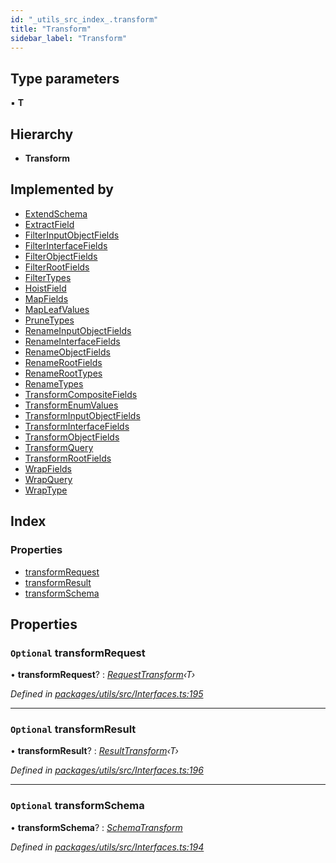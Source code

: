 ```yaml
---
id: "_utils_src_index_.transform"
title: "Transform"
sidebar_label: "Transform"
---
```


## Type parameters

▪ **T**

## Hierarchy

* **Transform**

## Implemented by

* [ExtendSchema](/docs/api/classes/_wrap_src_index_.extendschema)
* [ExtractField](/docs/api/classes/_wrap_src_index_.extractfield)
* [FilterInputObjectFields](/docs/api/classes/_wrap_src_index_.filterinputobjectfields)
* [FilterInterfaceFields](/docs/api/classes/_wrap_src_index_.filterinterfacefields)
* [FilterObjectFields](/docs/api/classes/_wrap_src_index_.filterobjectfields)
* [FilterRootFields](/docs/api/classes/_wrap_src_index_.filterrootfields)
* [FilterTypes](/docs/api/classes/_wrap_src_index_.filtertypes)
* [HoistField](/docs/api/classes/_wrap_src_index_.hoistfield)
* [MapFields](/docs/api/classes/_wrap_src_index_.mapfields)
* [MapLeafValues](/docs/api/classes/_wrap_src_index_.mapleafvalues)
* [PruneTypes](/docs/api/classes/_wrap_src_index_.prunetypes)
* [RenameInputObjectFields](/docs/api/classes/_wrap_src_index_.renameinputobjectfields)
* [RenameInterfaceFields](/docs/api/classes/_wrap_src_index_.renameinterfacefields)
* [RenameObjectFields](/docs/api/classes/_wrap_src_index_.renameobjectfields)
* [RenameRootFields](/docs/api/classes/_wrap_src_index_.renamerootfields)
* [RenameRootTypes](/docs/api/classes/_wrap_src_index_.renameroottypes)
* [RenameTypes](/docs/api/classes/_wrap_src_index_.renametypes)
* [TransformCompositeFields](/docs/api/classes/_wrap_src_index_.transformcompositefields)
* [TransformEnumValues](/docs/api/classes/_wrap_src_index_.transformenumvalues)
* [TransformInputObjectFields](/docs/api/classes/_wrap_src_index_.transforminputobjectfields)
* [TransformInterfaceFields](/docs/api/classes/_wrap_src_index_.transforminterfacefields)
* [TransformObjectFields](/docs/api/classes/_wrap_src_index_.transformobjectfields)
* [TransformQuery](/docs/api/classes/_wrap_src_index_.transformquery)
* [TransformRootFields](/docs/api/classes/_wrap_src_index_.transformrootfields)
* [WrapFields](/docs/api/classes/_wrap_src_index_.wrapfields)
* [WrapQuery](/docs/api/classes/_wrap_src_index_.wrapquery)
* [WrapType](/docs/api/classes/_wrap_src_index_.wraptype)

## Index

### Properties

* [transformRequest](_utils_src_index_.transform.md#optional-transformrequest)
* [transformResult](_utils_src_index_.transform.md#optional-transformresult)
* [transformSchema](_utils_src_index_.transform.md#optional-transformschema)

## Properties

### `Optional` transformRequest

• **transformRequest**? : *[RequestTransform](../modules/_utils_src_index_.md#requesttransform)‹T›*

*Defined in [packages/utils/src/Interfaces.ts:195](https://github.com/ardatan/graphql-tools/blob/master/packages/utils/src/Interfaces.ts#L195)*

___

### `Optional` transformResult

• **transformResult**? : *[ResultTransform](../modules/_utils_src_index_.md#resulttransform)‹T›*

*Defined in [packages/utils/src/Interfaces.ts:196](https://github.com/ardatan/graphql-tools/blob/master/packages/utils/src/Interfaces.ts#L196)*

___

### `Optional` transformSchema

• **transformSchema**? : *[SchemaTransform](../modules/_utils_src_index_.md#schematransform)*

*Defined in [packages/utils/src/Interfaces.ts:194](https://github.com/ardatan/graphql-tools/blob/master/packages/utils/src/Interfaces.ts#L194)*

